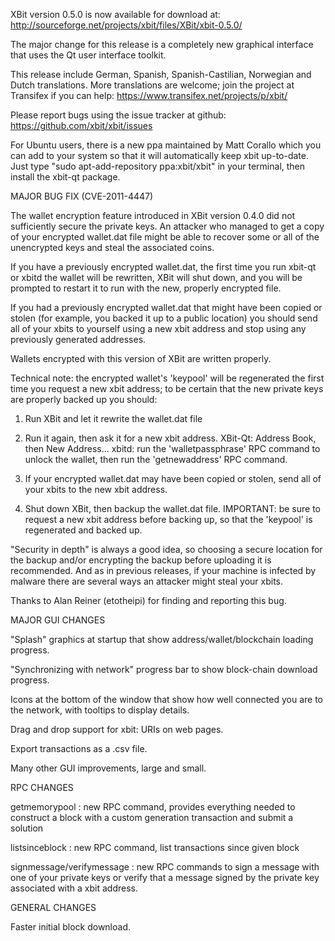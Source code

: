 XBit version 0.5.0 is now available for download at:
http://sourceforge.net/projects/xbit/files/XBit/xbit-0.5.0/

The major change for this release is a completely new graphical interface that uses the Qt user interface toolkit.

This release include German, Spanish, Spanish-Castilian, Norwegian and Dutch translations. More translations are welcome; join the project at Transifex if you can help:
https://www.transifex.net/projects/p/xbit/

Please report bugs using the issue tracker at github:
https://github.com/xbit/xbit/issues

For Ubuntu users, there is a new ppa maintained by Matt Corallo which you can add to your system so that it will automatically keep xbit up-to-date.  Just type "sudo apt-add-repository ppa:xbit/xbit" in your terminal, then install the xbit-qt package.

MAJOR BUG FIX  (CVE-2011-4447)

The wallet encryption feature introduced in XBit version 0.4.0 did not sufficiently secure the private keys. An attacker who
managed to get a copy of your encrypted wallet.dat file might be able to recover some or all of the unencrypted keys and steal the
associated coins.

If you have a previously encrypted wallet.dat, the first time you run xbit-qt or xbitd the wallet will be rewritten, XBit will
shut down, and you will be prompted to restart it to run with the new, properly encrypted file.

If you had a previously encrypted wallet.dat that might have been copied or stolen (for example, you backed it up to a public
location) you should send all of your xbits to yourself using a new xbit address and stop using any previously generated addresses.

Wallets encrypted with this version of XBit are written properly.

Technical note: the encrypted wallet's 'keypool' will be regenerated the first time you request a new xbit address; to be certain that the
new private keys are properly backed up you should:

1. Run XBit and let it rewrite the wallet.dat file

2. Run it again, then ask it for a new xbit address.
XBit-Qt: Address Book, then New Address...
xbitd: run the 'walletpassphrase' RPC command to unlock the wallet,  then run the 'getnewaddress' RPC command.

3. If your encrypted wallet.dat may have been copied or stolen, send  all of your xbits to the new xbit address.

4. Shut down XBit, then backup the wallet.dat file.
IMPORTANT: be sure to request a new xbit address before backing up, so that the 'keypool' is regenerated and backed up.

"Security in depth" is always a good idea, so choosing a secure location for the backup and/or encrypting the backup before uploading it is recommended. And as in previous releases, if your machine is infected by malware there are several ways an attacker might steal your xbits.

Thanks to Alan Reiner (etotheipi) for finding and reporting this bug.

MAJOR GUI CHANGES

"Splash" graphics at startup that show address/wallet/blockchain loading progress.

"Synchronizing with network" progress bar to show block-chain download progress.

Icons at the bottom of the window that show how well connected you are to the network, with tooltips to display details.

Drag and drop support for xbit: URIs on web pages.

Export transactions as a .csv file.

Many other GUI improvements, large and small.

RPC CHANGES

getmemorypool : new RPC command, provides everything needed to construct a block with a custom generation transaction and submit a solution

listsinceblock : new RPC command, list transactions since given block

signmessage/verifymessage : new RPC commands to sign a message with one of your private keys or verify that a message signed by the private key associated with a xbit address.

GENERAL CHANGES

Faster initial block download.

